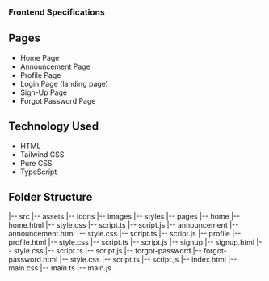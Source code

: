### Frontend Specifications
## Pages

- Home Page
- Announcement Page
- Profile Page
- Login Page (landing page)
- Sign-Up Page
- Forgot Password Page

## Technology Used

- HTML
- Tailwind CSS
- Pure CSS
- TypeScript

## Folder Structure

|-- src
    |-- assets
        |-- icons
        |-- images
        |-- styles
    |-- pages
        |-- home
            |-- home.html
            |-- style.css
            |-- script.ts
            |-- script.js
        |-- announcement
            |-- announcement.html
            |-- style.css
            |-- script.ts
            |-- script.js
        |-- profile
            |-- profile.html
            |-- style.css
            |-- script.ts
            |-- script.js
        |-- signup
            |-- signup.html
            |-- style.css
            |-- script.ts
            |-- script.js
        |-- forgot-password
            |-- forgot-password.html
            |-- style.css
            |-- script.ts
            |-- script.js
    |-- index.html
    |-- main.css
    |-- main.ts
    |-- main.js

